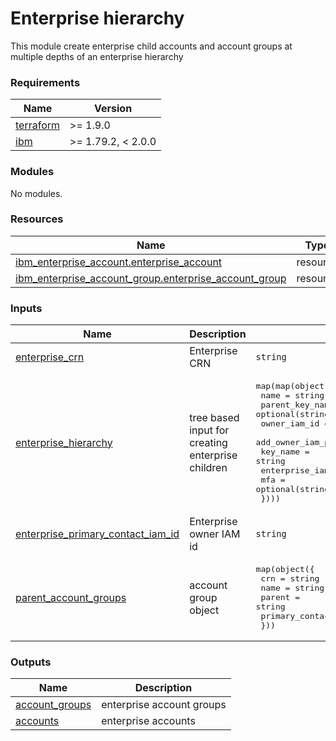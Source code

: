 # Enterprise hierarchy

This module create enterprise child accounts and account groups at multiple depths of an enterprise hierarchy

<!-- BEGINNING OF PRE-COMMIT-TERRAFORM DOCS HOOK -->
### Requirements

| Name | Version |
|------|---------|
| <a name="requirement_terraform"></a> [terraform](#requirement\_terraform) | >= 1.9.0 |
| <a name="requirement_ibm"></a> [ibm](#requirement\_ibm) | >= 1.79.2, < 2.0.0 |

### Modules

No modules.

### Resources

| Name | Type |
|------|------|
| [ibm_enterprise_account.enterprise_account](https://registry.terraform.io/providers/IBM-Cloud/ibm/latest/docs/resources/enterprise_account) | resource |
| [ibm_enterprise_account_group.enterprise_account_group](https://registry.terraform.io/providers/IBM-Cloud/ibm/latest/docs/resources/enterprise_account_group) | resource |

### Inputs

| Name | Description | Type | Default | Required |
|------|-------------|------|---------|:--------:|
| <a name="input_enterprise_crn"></a> [enterprise\_crn](#input\_enterprise\_crn) | Enterprise CRN | `string` | n/a | yes |
| <a name="input_enterprise_hierarchy"></a> [enterprise\_hierarchy](#input\_enterprise\_hierarchy) | tree based input for creating enterprise children | <pre>map(map(object({<br/>    name                   = string<br/>    parent_key_name        = optional(string, null)<br/>    owner_iam_id           = optional(string, null)<br/>    add_owner_iam_policies = optional(bool, false)<br/>    key_name               = string<br/>    enterprise_iam_managed = optional(bool, true)<br/>    mfa                    = optional(string, "NONE")<br/>  })))</pre> | n/a | yes |
| <a name="input_enterprise_primary_contact_iam_id"></a> [enterprise\_primary\_contact\_iam\_id](#input\_enterprise\_primary\_contact\_iam\_id) | Enterprise owner IAM id | `string` | n/a | yes |
| <a name="input_parent_account_groups"></a> [parent\_account\_groups](#input\_parent\_account\_groups) | account group object | <pre>map(object({<br/>    crn                    = string<br/>    name                   = string<br/>    parent                 = string<br/>    primary_contact_iam_id = string<br/>  }))</pre> | n/a | yes |

### Outputs

| Name | Description |
|------|-------------|
| <a name="output_account_groups"></a> [account\_groups](#output\_account\_groups) | enterprise account groups |
| <a name="output_accounts"></a> [accounts](#output\_accounts) | enterprise accounts |
<!-- END OF PRE-COMMIT-TERRAFORM DOCS HOOK -->
